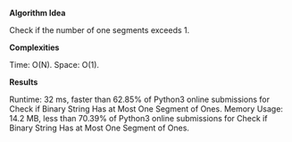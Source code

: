 **Algorithm Idea**

Check if the number of one segments exceeds 
1.

**Complexities**

Time: O(N).
Space: O(1).

**Results**

Runtime: 32 ms, faster than 62.85% of Python3 online submissions for Check if Binary String Has at Most One Segment of Ones.
Memory Usage: 14.2 MB, less than 70.39% of Python3 online submissions for Check if Binary String Has at Most One Segment of Ones.
